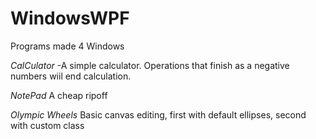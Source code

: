 # WindowsWPF
Programs made 4 Windows

_CalCulator_  -A simple calculator. Operations that finish as a negative numbers wiil end calculation.

_NotePad_ A cheap ripoff

_Olympic Wheels_ Basic canvas editing, first with default ellipses, second with custom class

